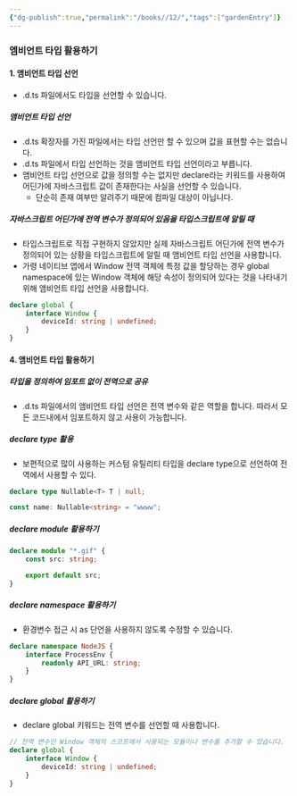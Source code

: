 ```yaml
---
{"dg-publish":true,"permalink":"/books//12/","tags":["gardenEntry"]}
---
```



### 엠비언트 타입 활용하기
#### 1. 앰비언트 타입 선언
- .d.ts 파일에서도 타입을 선언할 수 있습니다.
##### 앰비언트 타입 선언
- .d.ts 확장자를 가진 파일에서는 타입 선언만 할 수 있으며 값을 표현할 수는 없습니다. 
- .d.ts 파일에서 타입 선언하는 것을 앰비언트 타입 선언이라고 부릅니다. 
- 앰비언트 타입 선언으로 값을 정의할 수는 없지만 declare라는 키워드를 사용하여 어딘가에 자바스크립트 값이 존재한다는 사실을 선언할 수 있습니다. 
	- 단순히 존재 여부만 알려주기 때문에 컴파일 대상이 아닙니다. 
##### 자바스크립트 어딘가에 전역 변수가 정의되어 있음을 타입스크립트에 알릴 때
- 타입스크립트로 직접 구현하지 않았지만 실제 자바스크립트 어딘가에 전역 변수가 정의되어 있는 상황을 타입스크립트에 알릴 때 앰비언트 타입 선언을 사용합니다. 
- 가령 네이티브 앱에서 Window 전역 객체에 특정 값을 할당하는 경우 global namespace에 있는 Window 객체에 해당 속성이 정의되어 있다는 것을 나타내기위해 앰비언트 타입 선언을 사용합니다. 
```ts
declare global {
	interface Window {
		deviceId: string | undefined;
	}
}
```
#### 4. 앰비언트 타입 활용하기
##### 타입을 정의하여 임포트 없이 전역으로 공유
- .d.ts 파일에서의 앰비언트 타입 선언은 전역 변수와 같은 역할을 합니다. 따라서 모든 코드내에서 임포트하지 않고 사용이 가능합니다.
##### declare type 활용
- 보편적으로 많이 사용하는 커스텀 유틸리티 타입을 declare type으로 선언하여 전역에서 사용할 수 있다. 
```ts
declare type Nullable<T> T | null;

const name: Nullable<string> = "wwww";
```
##### declare module 활용하기
```ts
declare module "*.gif" {
	const src: string;

	export default src;
}
```
##### declare namespace 활용하기
- 환경변수 접근 시 as 단언을 사용하지 않도록 수정할 수 있습니다. 
```ts
declare namespace NodeJS {
	interface ProcessEnv {
		readonly API_URL: string;
	}
}
```
##### declare global 활용하기
- declare global 키워드는 전역 변수를 선언할 때 사용합니다.
```ts
// 전역 변수인 Window 객체의 스코프에서 사용되는 모듈이나 변수를 추가할 수 있습니다. 
declare global {
	interface Window {
		deviceId: string | undefined;
	}
}
```